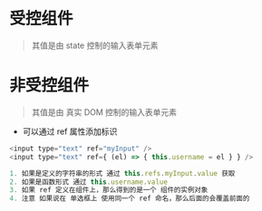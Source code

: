 # 受控组件

> 其值是由 state 控制的输入表单元素

# 非受控组件

> 其值是由 真实 DOM 控制的输入表单元素

- 可以通过 ref 属性添加标识

```js
<input type="text" ref="myInput" />
<input type="text" ref={ (el) => { this.username = el } } />

1. 如果是定义的字符串的形式 通过 this.refs.myInput.value 获取
2. 如果是函数形式 通过 this.username.value
3. 如果 ref 定义在组件上，那么得到的是一个 组件的实例对象
4. 注意 如果说在 单选框上 使用同一个 ref 命名，那么后面的会覆盖前面的
